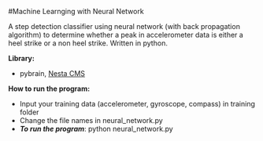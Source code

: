 #Machine Learnging with Neural Network

A step detection classifier using neural network (with back propagation algorithm) to determine whether a peak in accelerometer data is either a heel strike or a non heel strike. Written in python.

**Library:** 
* pybrain, [Nesta CMS](http://pybrain.org/)

**How to run the program:** 
* Input your training data (accelerometer, gyroscope, compass) in training folder
* Change the file names in neural_network.py
* ***To run the program***: python neural_network.py


